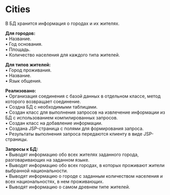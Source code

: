 # Cities
В БД хранится информация о городах и их жителях.<br/>

<b>Для городов:</b><br/>
• Название.<br/>
• Год основания.<br/>
• Площадь.<br/>
• Количество населения для каждого типа жителей.<br/>

<b>Для типов жителей:</b><br/>
• Город проживания.<br/>
• Название.<br/>
• Язык общения.<br/>

<b>Реализовано:</b><br/>
• Организация соединения с базой данных в отдельном классе, метод которого возвращает соединение.<br/>
• Создна БД с необходимыми таблицами.<br/>
• Создан класс для выполнения запросов на извлечение информации из БД с использованием компилированных запросов.<br/>
• Создан класс на добавление информации.<br/>
• Создана JSP-страница с полями для формирования запроса.<br/>
• Результаты выполнения запроса передаются клиенту в виде JSP-страницы.<br/>

<b>Запросы к БД:</b><br/>
• Выводят информацию обо всех жителях заданного города, разговаривающих на заданном языке.<br/>
• Выводят информацию обо всех городах, в которых проживают жители выбранной национальности.<br/>
• Выводят информацию о городе с заданным количеством населения и всех национальностях, в нем проживающих.<br/>
• Выводят информацию о самом древнем типе жителей.<br/>
